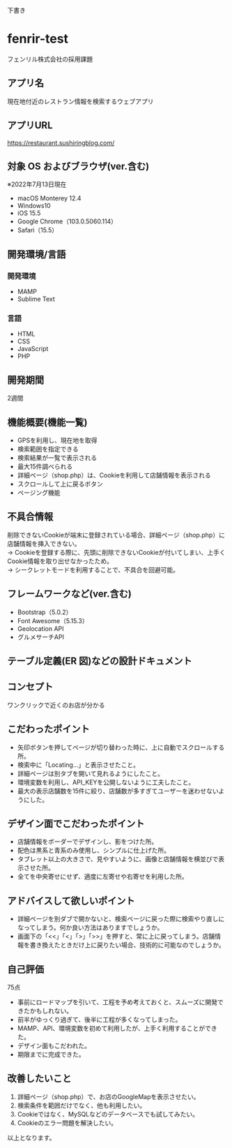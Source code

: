 下書き

# fenrir-test
フェンリル株式会社の採用課題

## アプリ名
現在地付近のレストラン情報を検索するウェブアプリ

## アプリURL
https://restaurant.sushiringblog.com/

## 対象 OS およびブラウザ(ver.含む)
※2022年7月13日現在

- macOS Monterey 12.4
- Windows10
- iOS 15.5
- Google Chrome（103.0.5060.114）
- Safari（15.5）

## 開発環境/言語
### 開発環境
- MAMP
- Sublime Text

### 言語
- HTML
- CSS
- JavaScript
- PHP

## 開発期間
2週間

## 機能概要(機能一覧)
- GPSを利用し、現在地を取得
- 検索範囲を指定できる
- 検索結果が一覧で表示される
- 最大15件調べられる
- 詳細ページ（shop.php）は、Cookieを利用して店舗情報を表示される
- スクロールして上に戻るボタン
- ページング機能

## 不具合情報
削除できないCookieが端末に登録されている場合、詳細ページ（shop.php）に店舗情報を挿入できない。  
→ Cookieを登録する際に、先頭に削除できないCookieが付いてしまい、上手くCookie情報を取り出せなかったため。  
→ シークレットモードを利用することで、不具合を回避可能。

## フレームワークなど(ver.含む)
- Bootstrap（5.0.2）
- Font Awesome（5.15.3）
- Geolocation API
- グルメサーチAPI

## テーブル定義(ER 図)などの設計ドキュメント

## コンセプト
ワンクリックで近くのお店が分かる

## こだわったポイント
- 矢印ボタンを押してページが切り替わった時に、上に自動でスクロールする所。
- 検索中に「Locating…」と表示させたこと。
- 詳細ページは別タブを開いて見れるようにしたこと。
- 環境変数を利用し、API_KEYを公開しないように工夫したこと。
- 最大の表示店舗数を15件に絞り、店舗数が多すぎてユーザーを迷わせないようにした。

## デザイン面でこだわったポイント
- 店舗情報をボーダーでデザインし、影をつけた所。
- 配色は黒系と青系のみ使用し、シンプルに仕上げた所。
- タブレット以上の大きさで、見やすいように、画像と店舗情報を横並びで表示させた所。
- 全てを中央寄せにせず、適度に左寄せや右寄せを利用した所。

## アドバイスして欲しいポイント
- 詳細ページを別ダブで開かないと、検索ページに戻った際に検索やり直しになってしまう。何か良い方法はありますでしょうか。
- 画面下の「<<」「<」「>」「>>」を押すと、常に上に戻ってしまう。店舗情報を書き換えたときだけ上に戻りたい場合、技術的に可能なのでしょうか。

## 自己評価
75点

- 事前にロードマップを引いて、工程を予め考えておくと、スムーズに開発できたかもしれない。
- 前半がゆっくり過ぎて、後半に工程が多くなってしまった。
- MAMP、API、環境変数を初めて利用したが、上手く利用することができた。
- デザイン面もこだわれた。
- 期限までに完成できた。

## 改善したいこと
1. 詳細ページ（shop.php）で、お店のGoogleMapを表示させたい。
2. 検索条件を範囲だけでなく、他も利用したい。
3. Cookieではなく、MySQLなどのデータベースでも試してみたい。
4. Cookieのエラー問題を解決したい。

以上となります。
